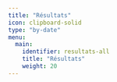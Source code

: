 ```yaml
---
title: "Résultats"
icon: clipboard-solid
type: "by-date"
menu:
  main:
    identifier: resultats-all
    title: "Résultats"
    weight: 20
---
```


<!--
<a href="xc-collegial/" class="btn btn-primary">🔥 Résultats en direct {{< icon "chevron-right-solid" >}}</a>

_Compétition active : championnat de conférence Sud-Ouest, cross-country collégial (RSEQ), samedi 16 octobre 2021_
-->
